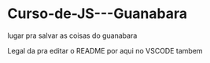 # Curso-de-JS---Guanabara
 lugar pra salvar as coisas do guanabara

 Legal da pra editar o README por aqui no VSCODE tambem

 